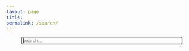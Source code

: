 ```yaml
---
layout: page
title:
permalink: /search/
---
```


<!-- Html Elements for Search -->
<div id="search-container" style="text-align: center">
<input type="text" id="search-input" placeholder="search..." autofocus onfocus="this.select()" size=50>
<ul id="results-container"></ul>
</div>

<!-- Script pointing to search-script.js -->
<script src="/js/search-script.js" type="text/javascript"></script>

<!-- Configuration -->
<script>
SimpleJekyllSearch({
  searchInput: document.getElementById('search-input'),
  resultsContainer: document.getElementById('results-container'),
  json: '/search.json'
})
</script>
